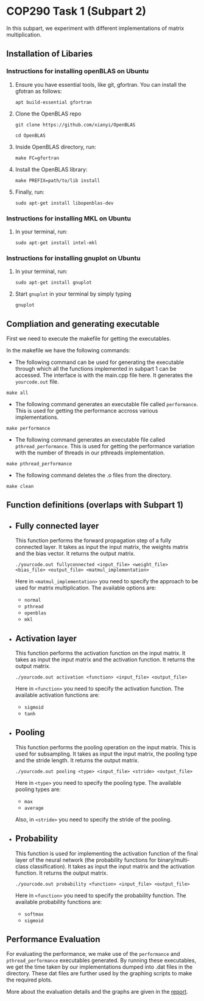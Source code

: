 # COP290 Task 1 (Subpart 2)

In this subpart, we experiment with different implementations of matrix multiplication. 

## Installation of Libaries

### Instructions for installing openBLAS on Ubuntu

1) Ensure you have essential tools, like git, gfortran. You can install the gfotran as follows:

    ```apt build-essential gfortran```

2) Clone the OpenBLAS repo

    ```git clone https://github.com/xianyi/OpenBLAS```

    ```cd OpenBLAS```

3) Inside OpenBLAS directory, run:

   ```make FC=gfortran```

4) Install the OpenBLAS library:

    ```make PREFIX=path/to/lib install```

5) Finally, run:
   
   ```sudo apt-get install libopenblas-dev```

### Instructions for installing MKL on Ubuntu
1. In your terminal, run:
    
   ```sudo apt-get install intel-mkl```

### Instructions for installing gnuplot on Ubuntu
1. In your terminal, run:

    ```sudo apt-get install gnuplot```
2. Start ```gnuplot``` in your terminal by simply typing
   
   ```gnuplot```


## Compliation and generating executable

First we need to execute the makefile for getting the executables.

In the makefile we have the following commands:

* The following command can be used for generating the executable through which all the functions implemented in subpart 1 can be accessed. The interface is with the main.cpp file here. It generates the `yourcode.out` file.

```console
make all
```

* The following command generates an executable file called `performance`. This is used for getting the performance accross various implementations.

```console
make performance
```

* The following command generates an executable file called `pthread_performance`. This is used for getting the performance variation with the number of threads in our pthreads implementation.

```console
make pthread_performance
```

* The following command deletes the .o files from the directory.

```console
make clean
```

## Function definitions (overlaps with Subpart 1)

* ## Fully connected layer
  
    This function performs the forward propagation step of a fully connected layer. It takes as input the input matrix, the weights matrix and the bias vector. It returns the output matrix.

  `./yourcode.out fullyconnected <input_file> <weight_file> <bias_file> <output_file> <matmul_implementation>`

  Here in `<matmul_implementation>` you need to specify the approach to be used for matrix multiplication. The available options are:
  * `normal`
  * `pthread`
  * `openblas`
  * `mkl`

* ## Activation layer

    This function performs the activation function on the input matrix. It takes as input the input matrix and the activation function. It returns the output matrix.

    `./yourcode.out activation <function> <input_file> <output_file>`

    Here in `<function>` you need to specify the activation function. The available activation functions are:
    * `sigmoid`
    * `tanh`
  
* ## Pooling 

    This function performs the pooling operation on the input matrix. This is used for subsampling. It takes as input the input matrix, the pooling type and the stride length. It returns the output matrix.

    `./yourcode.out pooling <type> <input_file> <stride> <output_file>`

    Here in `<type>` you need to specify the pooling type. The available pooling types are:
    * `max`
    * `average`

    Also, in `<stride>` you need to specify the stride of the pooling.
* ## Probability

    This function is used for implementing the activation function of the final layer of the neural network (the probability functions for binary/multi-class classification). It takes as input the input matrix and the activation function. It returns the output matrix.

    `./yourcode.out probability <function> <input_file> <output_file>`

    Here in `<function>` you need to specify the probability function. The available probability functions are:
    * `softmax`
    * `sigmoid`


## Performance Evaluation

For evaluating the performance, we make use of the `performance` and `pthread_performance` executables generated. By running these executables, we get the time taken by our implementations dumped into .dat files in the directory. These dat files are further used by the graphing scripts to make the required plots. 

More about the evaluation details and the graphs are given in the [report](COP290_Task1_Performance.pdf).
